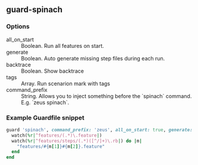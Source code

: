## guard-spinach

### Options

<dl>
  <dt>all_on_start</dt>
  <dd>Boolean. Run all features on start.</dd>

  <dt>generate</dt>
  <dd>Boolean. Auto generate missing step files during each run.</dd>

  <dt>backtrace</dt>
  <dd>Boolean. Show backtrace</dd>

  <dt>tags</dt>
  <dd>Array. Run scenarion mark with tags</dd>

  <dt>command_prefix</dt>
  <dd>String. Allows you to inject something before the `spinach` command. E.g. `zeus spinach`.</dd>
</dl>

### Example Guardfile snippet

```ruby
guard 'spinach', command_prefix: 'zeus', all_on_start: true, generate: true, backtrace: true, tags:["@javascript", "~@disabled"] do
  watch(%r|^features/(.*)\.feature|)
  watch(%r|^features/steps/(.*)([^/]+)\.rb|) do |m|
    "features/#{m[1]}#{m[2]}.feature"
  end
end
```

